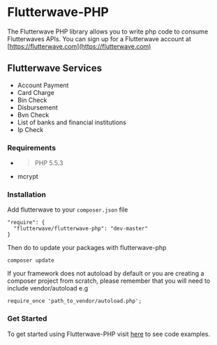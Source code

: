 # Flutterwave-PHP
The Flutterwave PHP library allows you to write php code to consume Flutterwaves APIs.
You can sign up for a Flutterwave account at [https://flutterwave.com](https://flutterwave.com)

## Flutterwave Services
- Account Payment
- Card Charge
- Bin Check
- Disbursement
- Bvn Check
- List of banks and financial institutions
- Ip Check

### Requirements
- > PHP 5.5.3
- mcrypt

### Installation

Add flutterwave to your `composer.json` file
```
"require": {
  "flutterwave/flutterwave-php": "dev-master"
}
```

Then do to update your packages with flutterwave-php
```
composer update
```

If your framework does not autoload by default or you are creating a composer project from scratch, please
remember that you will need to include vendor/autoload e.g
```
require_once 'path_to_vendor/autoload.php';
```

### Get Started
To get started using Flutterwave-PHP visit [here](https://github.com/Flutterwave/flutterwave-php/tree/master/examples) to see code examples.
